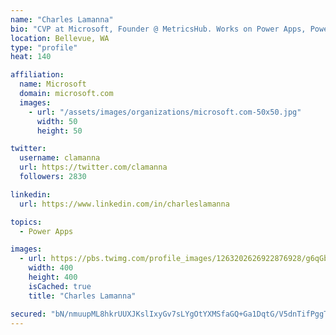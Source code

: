 ```yaml
---
name: "Charles Lamanna"
bio: "CVP at Microsoft, Founder @ MetricsHub. Works on Power Apps, Power Automate, Power Virtual Agent, Common Data Service and Dynamics 365."
location: Bellevue, WA
type: "profile"
heat: 140

affiliation:
  name: Microsoft
  domain: microsoft.com
  images:
    - url: "/assets/images/organizations/microsoft.com-50x50.jpg"
      width: 50
      height: 50

twitter:
  username: clamanna
  url: https://twitter.com/clamanna
  followers: 2830

linkedin:
  url: https://www.linkedin.com/in/charleslamanna

topics:
  - Power Apps

images:
  - url: https://pbs.twimg.com/profile_images/1263202626922876928/g6qGbHZ-_400x400.jpg
    width: 400
    height: 400
    isCached: true
    title: "Charles Lamanna"

secured: "bN/nmuupML8hkrUUXJKslIxyGv7sLYgOtYXMSfaGQ+Ga1DqtG/V5dnTifPggTu3088UzolbJ3ff9W8A6F8Iw58jOvB0/+8Xawp2j/vorliGN35nWK/+TrUyEK5bmk70/JqD9aEfZa7KO3k4C6NQlpslEmSgVfqPnnmy/Tk5PUGKtJEiKkdDWgb9/3YtrXbRMOPHl45JiDZ07LFung8aqYWrVtEiFu8Y3I2Hk+eIjri6zqh92YH8qCGQz61gngA0cLJbng2dycZ1q2KXlBPU6vYM9pWj/HpRciXdMo/r6hzknwLFNP/k1zWI2VCcRd+9/dzo6NZXMdLgqLfJihco/m1JCzD8FklyT4PdhAnKdN+ZnnysCtep+tGu87HpPQRIzb3udDi7lk7v1qvhwIxLoXkt3bh7dT06LhkI3031esfA=;mgwb3Sx0rvuYjjdemNWXVQ=="
---
```


